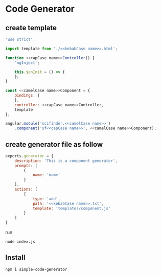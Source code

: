# Code Generator

## create template

```js
'use strict';

import template from './<<kebabCase name>>.html';

function <<capCase name>>Controller() {
    'ngInject';

    this.$onInit = () => {
    };
}

const <<camelCase name>>Component = {
    bindings: {
    },
    controller: <<capCase name>>Controller,
    template
};

angular.module('scifinder.<<camelCase name>>')
    .component('sf<<capCase name>>', <<camelCase name>>Component);
```

## create generator file as follow 
```js
exports.generator = {
    description: 'This is a component generator',
    prompts: [
        {
            name: 'name'
        }
    ],
    actions: [
        {
            type: 'add',
            path: '<<kebabCase name>>.txt',
            template: 'templates/component.js'
        }
    ]
}
```


run 
```sh
node index.js
```

## Install 

```
npm i simple-code-generator
```